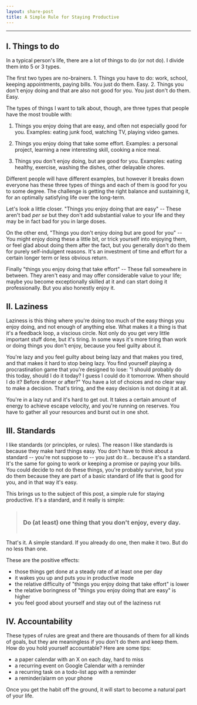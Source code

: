 ```yaml
---
layout: share-post
title: A Simple Rule for Staying Productive
---
```


---

## I. Things to do

In a typical person's life, there are a lot of things to do (or not do). I divide them into 5 or 3 types.

The first two types are no-brainers. 1. Things you have to do: work, school, keeping appointments, paying bills. You just do them. Easy. 2. Things you don't enjoy doing and that are also not good for you. You just don't do them. Easy.

The types of things I want to talk about, though, are three types that people have the most trouble with:

1. Things you enjoy doing that are easy, and often not especially good for you. Examples: eating junk food, watching TV, playing video games.

2. Things you enjoy doing that take some effort. Examples: a personal project, learning a new interesting skill, cooking a nice meal.

3. Things you don't enjoy doing, but are good for you. Examples: eating healthy, exercise, washing the dishes, other delayable chores.

Different people will have different examples, but however it breaks down everyone has these three types of things and each of them is good for you to some degree. The challenge is getting the right balance and sustaining it, for an optimally satisfying life over the long-term.

Let's look a little closer. "Things you enjoy doing that are easy" -- These aren't bad *per se* but they don't add substantial value to your life and they may be in fact bad for you in large doses.

On the other end, "Things you don't enjoy doing but are good for you" -- You might enjoy doing these a little bit, or trick yourself into enjoying them, or feel glad about doing them after the fact, but you generally don't do them for purely self-indulgent reasons. It's an investment of time and effort for a certain longer term or less obvious return.

Finally "things you enjoy doing that take effort" -- These fall somewhere in between. They aren't easy and may offer considerable value to your life; maybe you become exceptionally skilled at it and can start doing it professionally. But you also honestly enjoy it.


## II. Laziness

Laziness is this thing where you're doing too much of the easy things you enjoy doing, and not enough of anything else. What makes it a thing is that it's a feedback loop, a viscious circle. Not only do you get very little important stuff done, but it's tiring. In some ways it's more tiring than work or doing things you don't enjoy, because you feel guilty about it.

You're lazy and you feel guilty about being lazy and that makes you tired, and that makes it hard to stop being lazy. You find yourself playing a procrastination game that you're designed to lose: "I should probably do this today, should I do it today? I guess I could do it tomorrow. When should I do it? Before dinner or after?" You have a lot of choices and no clear way to make a decision. That's tiring, and the easy decision is not doing it at all.

You're in a lazy rut and it's hard to get out. It takes a certain amount of energy to achieve escape velocity, and you're running on reserves. You have to gather all your resources and burst out in one shot.


## III. Standards

I like standards (or principles, or rules). The reason I like standards is because they make hard things easy. You don't have to think about a standard -- you're not suppose to -- you just do it... because it's a standard. It's the same for going to work or keeping a promise or paying your bills. You could decide to not do these things, you're probably survive, but you do them because they are part of a basic standard of life that is good for you, and in that way it's easy.

This brings us to the subject of this post, a simple rule for staying productive. It's a standard, and it really is simple:

<h3><blockquote>
<br/>Do (at least) one thing that you don't enjoy, every day.
<br/>
<br/>
</blockquote></h3>

That's it. A simple standard. If you already do one, then make it two. But do no less than one.

These are the positive effects:

* those things get done at a steady rate of at least one per day
* it wakes you up and puts you in productive mode
* the relative difficulty of "things you enjoy doing that take effort" is lower
* the relative boringness of "things you enjoy doing that are easy" is higher
* you feel good about yourself and stay out of the laziness rut


## IV. Accountability

These types of rules are great and there are thousands of them for all kinds of goals, but they are meaningless if you don't do them and keep them. How do you hold yourself accountable? Here are some tips:

* a paper calendar with an X on each day, hard to miss
* a recurring event on Google Calendar with a reminder
* a recurring task on a todo-list app with a reminder
* a reminder/alarm on your phone

Once you get the habit off the ground, it will start to become a natural part of your life.
